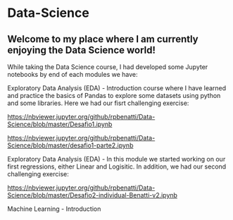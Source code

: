 # Data-Science

## Welcome to my place where I am currently enjoying the Data Science world!

While taking the Data Science course, I had developed some Jupyter notebooks by end of each modules we have:

Exploratory Data Analysis (EDA) - Introduction course where I have learned and practice the basics of Pandas to explore some datasets using python and some libraries. Here we had our fisrt challenging exercise:

https://nbviewer.jupyter.org/github/rpbenatti/Data-Science/blob/master/Desafio1.ipynb

https://nbviewer.jupyter.org/github/rpbenatti/Data-Science/blob/master/desafio1-parte2.ipynb

Exploratory Data Analysis (EDA) - In this module we started working on our first regressions, either Linear and Logisitic. In addition, we had our second challenging exercise:

https://nbviewer.jupyter.org/github/rpbenatti/Data-Science/blob/master/Desafio2-individual-Benatti-v2.ipynb

Machine Learning - Introduction
